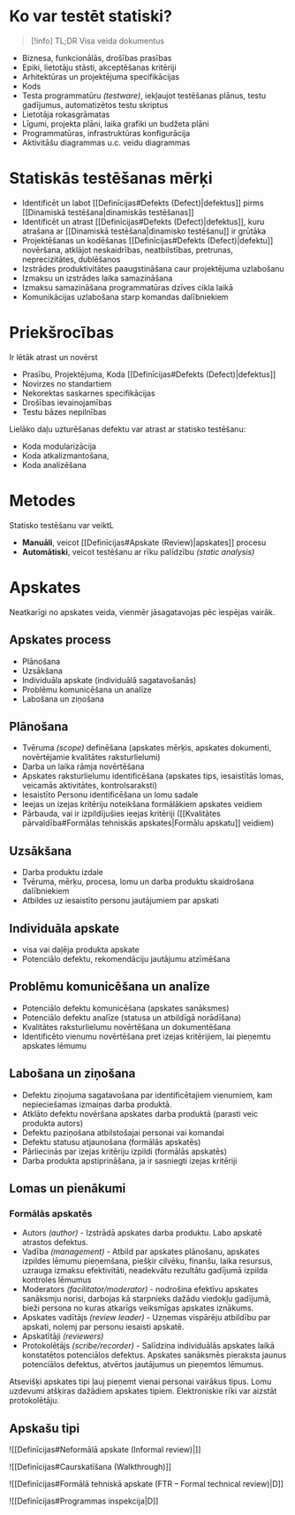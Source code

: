 # Ko var testēt statiski?

>[!info] TL;DR
>Visa veida dokumentus

- Biznesa, funkcionālās, drošības prasības
- Epiki, lietotāju stāsti, akceptēšanas kritēriji
- Arhitektūras un projektējuma specifikācijas
- Kods
- Testa programmatūru *(testware)*, iekļaujot testēšanas plānus, testu gadījumus, automatizētos testu skriptus
- Lietotāja rokasgrāmatas
- Līgumi, projekta plāni, laika grafiki un budžeta plāni
- Programmatūras, infrastruktūras konfigurācija
- Aktivitāšu diagrammas u.c. veidu diagrammas

# Statiskās testēšanas mērķi
- Identificēt un labot [[Definīcijas#Defekts (Defect)|defektus]] pirms [[Dinamiskā testēšana|dinamiskās testēšanas]]
- Identificēt un atrast [[Definīcijas#Defekts (Defect)|defektus]], kuru atrašana ar [[Dinamiskā testēšana|dinamisko testēšanu]] ir grūtāka
- Projektēšanas un kodēšanas [[Definīcijas#Defekts (Defect)|defektu]] novēršana, atklājot neskaidrības, neatbilstības, pretrunas, neprecizitātes, dublēšanos
- Izstrādes produktivitātes paaugstināšana caur projektējuma uzlabošanu
- Izmaksu un izstrādes laika samazināšana
- Izmaksu samazināšana programmatūras dzīves cikla laikā
- Komunikācijas uzlabošana starp komandas dalībniekiem

# Priekšrocības

Ir lētāk atrast un novērst
- Prasību, Projektējuma, Koda [[Definīcijas#Defekts (Defect)|defektus]]
- Novirzes no standartiem
- Nekorektas saskarnes specifikācijas
- Drošības ievainojamības
- Testu bāzes nepilnības

Lielāko daļu uzturēšanas defektu var atrast ar statisko testēšanu:
- Koda modularizācija
- Koda atkalizmantošana,
- Koda analizēšana

# Metodes
Statisko testēšanu var veiktL
- **Manuāli**, veicot [[Definīcijas#Apskate (Review)|apskates]] procesu
- **Automātiski**, veicot testēšanu ar rīku palīdzību *(static analysis)*
# Apskates

Neatkarīgi no apskates veida, vienmēr jāsagatavojas pēc iespējas vairāk.

## Apskates process
- Plānošana
- Uzsākšana
- Individuāla apskate (individuālā sagatavošanās)
- Problēmu komunicēšana un analīze
- Labošana un ziņošana

## Plānošana
- Tvēruma *(scope)* definēšana (apskates mērķis, apskates dokumenti, novērtējamie kvalitātes raksturlielumi)
- Darba un laika rāmja novērtēšana
- Apskates raksturlielumu identificēšana (apskates tips, iesaistītās lomas, veicamās aktivitātes, kontrolsaraksti)
- Iesaistīto Personu identificēšana un lomu sadale
- Ieejas un izejas kritēriju noteikšana formālākiem apskates veidiem
- Pārbauda, vai ir izpildījušies ieejas kritēriji ([[Kvalitātes pārvaldība#Formālas tehniskās apskates|Formālu apskatu]] veidiem)

## Uzsākšana
- Darba produktu izdale
- Tvēruma, mērķu, procesa, lomu un darba produktu skaidrošana dalībniekiem
- Atbildes uz iesaistīto personu jautājumiem par apskati

## Individuāla apskate
- visa vai daļēja produkta apskate
- Potenciālo defektu, rekomendāciju jautājumu atzīmēšana

## Problēmu komunicēšana un analīze
- Potenciālo defektu komunicēšana (apskates sanāksmes)
- Potenciālo defektu analīze (statusa un atbildīgā norādīšana)
- Kvalitātes raksturlielumu novērtēšana un dokumentēšana
- Identificēto vienumu novērtēšana pret izejas kritērijiem, lai pieņemtu apskates lēmumu

## Labošana un ziņošana
- Defektu ziņojuma sagatavošana par identificētajiem vienumiem, kam nepieciešamas izmaiņas darba produktā.
- Atklāto defektu novēršana apskates darba produktā (parasti veic produkta autors)
- Defektu paziņošana atbilstošajai personai vai komandai
- Defektu statusu atjaunošana (formālās apskatēs)
- Pārliecinās par izejas kritēriju izpildi (formālās apskatēs)
- Darba produkta apstiprināšana, ja ir sasniegti izejas kritēriji


## Lomas un pienākumi

### Formālās apskatēs
- Autors *(author)* - Izstrādā apskates darba produktu. Labo apskatē atrastos defektus.
- Vadība *(management)* - Atbild par apskates plānošanu, apskates izpildes lēmumu pieņemšana, piešķir cilvēku, finanšu, laika resursus, uzrauga izmaksu efektivitāti, neadekvātu rezultātu gadījumā izpilda kontroles lēmumus
- Moderators *(facilitator/moderator)* - nodrošina efektīvu apskates sanāksmju norisi, darbojas kā starpnieks dažādu viedokļu gadījumā, bieži persona no kuras atkarīgs veiksmīgas apskates iznākums.
- Apskates vadītājs *(review leader)* - Uzņemas vispārēju atbildību par apskati, nolemj par personu iesaisti apskatē.
- Apskatītāji *(reviewers)*
- Protokolētājs *(scribe/recorder)* - Salīdzina individuālās apskates laikā konstatētos potenciālos defektus. Apskates sanāksmēs pieraksta jaunus potenciālos defektus, atvērtos jautājumus un pieņemtos lēmumus.

Atsevišķi apskates tipi ļauj pieņemt vienai personai vairākus tipus. 
Lomu uzdevumi atšķiras dažādiem apskates tipiem. 
Elektroniskie rīki var aizstāt protokolētāju.

## Apskašu tipi

![[Definīcijas#Neformālā apskate (Informal review)|]]

![[Definīcijas#Caurskatīšana (Walkthrough)]]

![[Definīcijas#Formālā tehniskā apskate (FTR – Formal technical review)|D]]

![[Definīcijas#Programmas inspekcija|D]]
